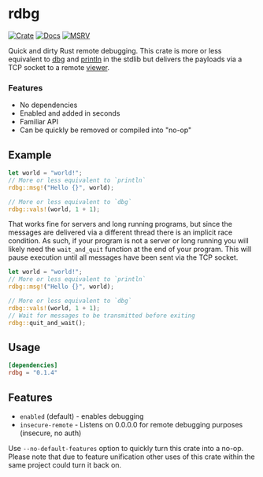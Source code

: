 # rdbg

[![Crate](https://img.shields.io/crates/v/rdbg)](https://crates.io/crates/rdbg)
[![Docs](https://docs.rs/rdbg/badge.svg)](https://docs.rs/rdbg)
[![MSRV](https://img.shields.io/badge/msrv-1.63-blue.svg)](https://crates.io/crates/rdbg)

Quick and dirty Rust remote debugging. This crate is more or less equivalent to 
[dbg](https://doc.rust-lang.org/std/macro.dbg.html) and 
[println](https://doc.rust-lang.org/std/macro.println.html) in the stdlib
but delivers the payloads via a TCP socket to a remote 
[viewer](https://crates.io/crates/rdbg-view).

### Features

* No dependencies
* Enabled and added in seconds
* Familiar API
* Can be quickly be removed or compiled into "no-op"

## Example

```rust
let world = "world!";
// More or less equivalent to `println`
rdbg::msg!("Hello {}", world);

// More or less equivalent to `dbg`
rdbg::vals!(world, 1 + 1);
```

That works fine for servers and long running programs, but since the messages are delivered
via a different thread there is an implicit race condition. As such, if your program
is not a server or long running you will likely need the `wait_and_quit` function at
the end of your program. This will pause execution until all messages have been sent
via the TCP socket.

```rust
let world = "world!";
// More or less equivalent to `println`
rdbg::msg!("Hello {}", world);

// More or less equivalent to `dbg`
rdbg::vals!(world, 1 + 1);
// Wait for messages to be transmitted before exiting
rdbg::quit_and_wait();
```

## Usage

```toml
[dependencies]
rdbg = "0.1.4"
```

## Features

* `enabled` (default) - enables debugging
* `insecure-remote` - Listens on 0.0.0.0 for remote debugging purposes (insecure, no auth)

Use `--no-default-features` option to quickly turn this crate into a no-op. Please note
that due to feature unification other uses of this crate within the same project could
turn it back on.

